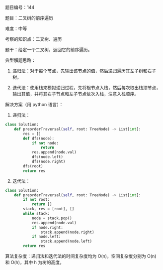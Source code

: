 题目编号：144

题目：二叉树的前序遍历

难度：中等

考察的知识点：二叉树、遍历

题干：给定一个二叉树，返回它的前序遍历。

典型解题思路：

1. 递归法：对于每个节点，先输出该节点的值，然后递归遍历其左子树和右子树。

2. 迭代法：使用栈来模拟递归过程，先将根节点入栈，然后每次取出栈顶节点，输出其值，并将其右子节点和左子节点依次入栈，注意入栈顺序。

解决方案（用 python 语言）：

1. 递归法：

```python
class Solution:
    def preorderTraversal(self, root: TreeNode) -> List[int]:
        res = []
        def dfs(node):
            if not node:
                return
            res.append(node.val)
            dfs(node.left)
            dfs(node.right)
        dfs(root)
        return res
```

2. 迭代法：

```python
class Solution:
    def preorderTraversal(self, root: TreeNode) -> List[int]:
        if not root:
            return []
        stack, res = [root], []
        while stack:
            node = stack.pop()
            res.append(node.val)
            if node.right:
                stack.append(node.right)
            if node.left:
                stack.append(node.left)
        return res
```

算法复杂度：递归法和迭代法的时间复杂度均为 O(n)，空间复杂度分别为 O(n) 和 O(h)，其中 h 为树的高度。